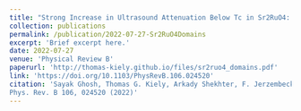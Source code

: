 ```yaml
---
title: "Strong Increase in Ultrasound Attenuation Below Tc in Sr2RuO4: Possible Evidence for Domains"
collection: publications
permalink: /publication/2022-07-27-Sr2RuO4Domains
excerpt: 'Brief excerpt here.'
date: 2022-07-27
venue: 'Physical Review B'
paperurl: 'http://thomas-kiely.github.io/files/sr2ruo4_domains.pdf'
link: 'https://doi.org/10.1103/PhysRevB.106.024520'
citation: 'Sayak Ghosh, Thomas G. Kiely, Arkady Shekhter, F. Jerzembeck, N. Kikugawa, Dmitry A. Sokolov, A. P. Mackenzie, and B. J. Ramshaw
Phys. Rev. B 106, 024520 (2022)'
---
```

<!-- This paper is about the number 1. The number 2 is left for future work.

[Download paper here](http://academicpages.github.io/files/paper1.pdf)

Recommended citation: T. G. Kiely and Erich J. Mueller, Phys. Rev. B 104, 165143 (2021) -->